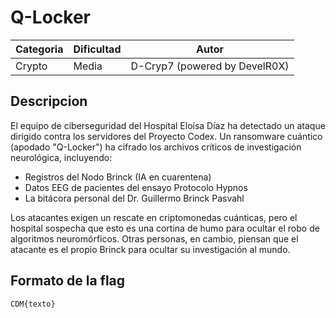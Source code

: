 # Q-Locker
| Categoria | Dificultad  | Autor   |
| ---       | ---         | ---     |
| Crypto    | Media       | D-Cryp7 (powered by DevelR0X) |

## Descripcion
El equipo de ciberseguridad del Hospital Eloísa Díaz ha detectado un ataque dirigido contra los servidores del Proyecto Codex. Un ransomware cuántico (apodado "Q-Locker") ha cifrado los archivos críticos de investigación neurológica, incluyendo:
* Registros del Nodo Brinck (IA en cuarentena)
* Datos EEG de pacientes del ensayo Protocolo Hypnos
* La bitácora personal del Dr. Guillermo Brinck Pasvahl

Los atacantes exigen un rescate en criptomonedas cuánticas, pero el hospital sospecha que esto es una cortina de humo para ocultar el robo de algoritmos neuromórficos. Otras personas, en cambio, piensan que el atacante es el propio Brinck para ocultar su investigación al mundo.

## Formato de la flag
`CDM{texto}`
